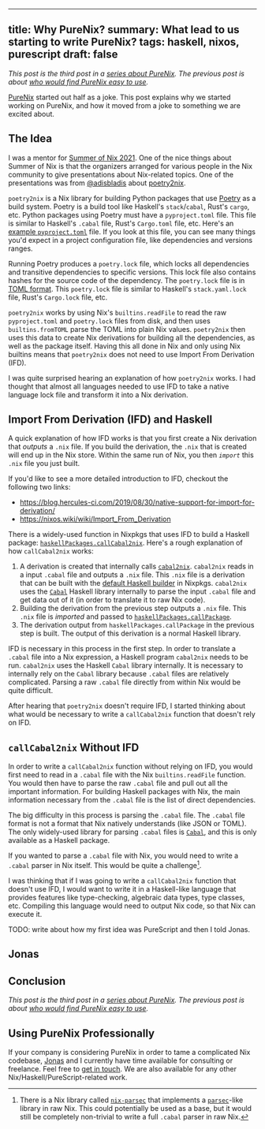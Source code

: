 ------------------------------------------------------
title: Why PureNix?
summary: What lead to us starting to write PureNix?
tags: haskell, nixos, purescript
draft: false
------------------------------------------------------

*This post is the third post in a [series about PureNix](./2022-01-03-purenix).
The previous post is about
[who would find PureNix easy to use](./2022-01-05-who-would-like-purenix).*

[PureNix](https://github.com/purenix-org/purenix) started out half as a joke.
This post explains why we started working on PureNix, and how it moved from a
joke to something we are excited about.

## The Idea

I was a mentor for [Summer of Nix 2021](https://summer.nixos.org/).  One of the
nice things about Summer of Nix is that the organizers arranged for various
people in the Nix community to give presentations about Nix-related topics.
One of the presentations was from [@adisbladis](https://github.com/adisbladis)
about [poetry2nix](https://github.com/nix-community/poetry2nix).

`poetry2nix` is a Nix library for building Python packages that use
[Poetry](https://python-poetry.org/) as a build system.  Poetry is a build tool
like Haskell's `stack`/`cabal`, Rust's `cargo`, etc.  Python packages using
Poetry must have a `pyproject.toml` file.  This file is similar to Haskell's
`.cabal` file, Rust's `Cargo.toml` file, etc.  Here's an
[example `pyproject.toml`](https://github.com/michaeloliverx/python-poetry-docker-example/blob/f7241bf6586e99c6c649eba36ca0efd935ea6316/pyproject.toml)
file. If you look at this file, you can see many things you'd expect in a
project configuration file, like dependencies and versions ranges.

Running Poetry produces a `poetry.lock` file, which locks all dependencies and
transitive dependencies to specific versions.  This lock file also contains
hashes for the source code of the dependency.  The `poetry.lock` file is in
[TOML format](https://en.wikipedia.org/wiki/TOML).  This `poetry.lock` file is
similar to Haskell's `stack.yaml.lock` file, Rust's `Cargo.lock` file, etc.

`poetry2nix` works by using Nix's `builtins.readFile` to read the raw
`pyproject.toml` and `poetry.lock` files from disk, and then uses
`builtins.fromTOML` parse the TOML into plain Nix values.  `poetry2nix` then
uses this data to create Nix derivations for building all the dependencies, as well
as the package itself.  Having this all done in Nix and only using Nix builtins
means that `poetry2nix` does not need to use Import From Derivation (IFD).

I was quite surprised hearing an explanation of how `poetry2nix` works.  I had
thought that almost all languages needed to use IFD to take a native language
lock file and transform it into a Nix derivation.

## Import From Derivation (IFD) and Haskell

A quick explanation of how IFD works is that you first create a Nix derivation
that _outputs_ a `.nix` file.  If you build the derivation, the `.nix` that is created
will end up in the Nix store.  Within the same run of Nix, you then
_`import`_ this `.nix` file you just built.

If you'd like to see a more detailed introduction to IFD, checkout the following
two links:

- <https://blog.hercules-ci.com/2019/08/30/native-support-for-import-for-derivation/>
- <https://nixos.wiki/wiki/Import_From_Derivation>

There is a widely-used function in Nixpkgs that uses IFD to build a Haskell package:
[`haskellPackages.callCabal2nix`](https://github.com/NixOS/nixpkgs/blob/6a7bafcb0fd068716ca6659e59d197044c41a9a7/pkgs/development/haskell-modules/make-package-set.nix#L220).
Here's a rough explanation of how `callCabal2nix` works:

1.  A derivation is created that internally calls
    [`cabal2nix`](https://github.com/NixOS/cabal2nix).  `cabal2nix` reads in a
    input `.cabal` file and outputs a `.nix` file.  This `.nix` file is a
    derivation that can be built with the
    [default Haskell builder](https://github.com/NixOS/nixpkgs/blob/6a7bafcb0fd068716ca6659e59d197044c41a9a7/pkgs/development/haskell-modules/generic-builder.nix)
    in Nixpkgs.  `cabal2nix` uses the [`Cabal`](https://hackage.haskell.org/package/Cabal)
    Haskell library internally to parse the input `.cabal` file and get data
    out of it (in order to translate it to raw Nix code).
2.  Building the derivation from the previous step outputs a `.nix` file.
    This `.nix` file is _imported_ and passed to
    [`haskellPackages.callPackage`](https://github.com/NixOS/nixpkgs/blob/6a7bafcb0fd068716ca6659e59d197044c41a9a7/pkgs/development/haskell-modules/make-package-set.nix#L118).
3.  The derivation output from `haskellPackages.callPackage` in the previous
    step is built.  The output of this derivation is a normal Haskell library.

IFD is necessary in this process in the first step.  In order to translate a
`.cabal` file into a Nix expression, a Haskell program `cabal2nix` needs to be
run.  `cabal2nix` uses the Haskell `Cabal` library internally.  It is necessary
to internally rely on the `Cabal` library because `.cabal` files are relatively
complicated.  Parsing a raw `.cabal` file directly from within Nix would be
quite difficult.

After hearing that `poetry2nix` doesn't require IFD, I started thinking about
what would be necessary to write a `callCabal2nix` function that doesn't rely
on IFD.

## `callCabal2nix` Without IFD

In order to write a `callCabal2nix` function without relying on IFD, you would
first need to read in a `.cabal` file with the Nix `builtins.readFile` function.
You would then have to parse the raw `.cabal` file and pull out all the
important information.  For building Haskell packages with Nix, the main information
necessary from the `.cabal` file is the list of direct dependencies.

The big difficulty in this process is parsing the `.cabal` file.  The `.cabal`
file format is not a format that Nix natively understands (like JSON or TOML).
The only widely-used library for parsing `.cabal` files is
[`Cabal`](https://hackage.haskell.org/package/Cabal), and this is only
available as a Haskell package.

If you wanted to parse a `.cabal` file with Nix, you would need to write a
`.cabal` parser in Nix itself.  This would be quite a challenge[^nix-parsec].

[^nix-parsec]: There is a Nix library called
    [`nix-parsec`](https://github.com/nprindle/nix-parsec) that implements a
    [`parsec`](https://hackage.haskell.org/package/parsec)-like library in raw
    Nix.  This could potentially be used as a base, but it would still be
    completely non-trivial to write a full `.cabal` parser in raw Nix.

I was thinking that if I was going to write a `callCabal2nix` function that
doesn't use IFD, I would want to write it in a Haskell-like language that
provides features like type-checking, algebraic data types, type classes, etc.
Compiling this language would need to output Nix code, so that Nix can execute
it.

TODO: write about how my first idea was PureScript and then I told Jonas.

## Jonas




## Conclusion

*This post is the third post in a [series about PureNix](./2022-01-03-purenix).
The previous post is about
[who would find PureNix easy to use](./2022-01-05-who-would-like-purenix).*

## Using PureNix Professionally

If your company is considering PureNix in order to tame a complicated Nix
codebase, [Jonas](https://jonascarpay.com/) and I currently have time available
for consulting or freelance.  Feel free to [get in touch](/about).  We are also
available for any other Nix/Haskell/PureScript-related work.
